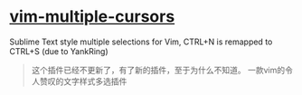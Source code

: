 # [vim-multiple-cursors](https://github.com/terryma/vim-multiple-cursors)
Sublime Text style multiple selections for Vim, CTRL+N is remapped to CTRL+S (due to YankRing)
> 这个插件已经不更新了，有了新的插件，至于为什么不知道。
> 一款vim的令人赞叹的文字样式多选插件
